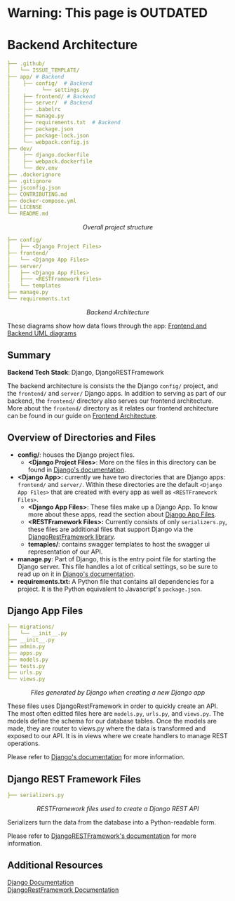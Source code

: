 # Warning: This page is OUTDATED

# Backend Architecture

```yml
├── .github/
│   └── ISSUE_TEMPLATE/
├── app/ # Backend
│    ├── config/  # Backend
│          └── settings.py
│    ├── frontend/ # Backend
│    ├── server/  # Backend
│    ├── .babelrc
│    ├── manage.py
│    ├── requirements.txt  # Backend
│    ├── package.json
│    ├── package-lock.json
│    └── webpack.config.js
├── dev/
│    ├── django.dockerfile
│    ├── webpack.dockerfile
│    └── dev.env
├── .dockerignore
├── .gitignore
├── jsconfig.json
├── CONTRIBUTING.md
├── docker-compose.yml
├── LICENSE
└── README.md
```

_<p style="text-align: center;">Overall project structure</p>_

```yml
├── config/
│   ├── <Django Project Files>
├── frontend/
│   └── <Django App Files>
├── server/
│   ├── <Django App Files>
│   ├─── <RESTFramework Files>
|   └── templates
├── manage.py
└── requirements.txt
```

_<p style="text-align: center;">Backend Architecture</p>_

These diagrams show how data flows through the app: [Frontend and Backend UML diagrams](https://github.com/hackforla/CivicTechJobs/issues/236)

## Summary

**Backend Tech Stack**: Django, DjangoRESTFramework

The backend architecture is consists the the Django `config/` project, and the `frontend/` and `server/` Django apps. In addition to serving as part of our backend, the `frontend/` directory also serves our frontend architecture. More about the `frontend/` directory as it relates our frontend architecture can be found in our guide on [Frontend Architecture](../../developer/frontend/).

## Overview of Directories and Files

- **config/**: houses the Django project files.
  - **<Django Project Files\>**: More on the files in this directory can be found in [Django's documentation](https://docs.djangoproject.com/en/4.0/).
- **<Django App\>:** currently we have two directories that are Django apps: `frontend/` and `server/`. Within these directories are the default `<Django App Files>` that are created with every app as well as `<RESTFramework Files>`.
  - **<Django App Files\>**: These files make up a Django App. To know more about these apps, read the section about [Django App Files](#django-app-files).
  - **<RESTFramework Files\>:** Currently consists of only `serializers.py`, these files are additional files that support Django via the [DjangoRestFramework library](https://www.django-rest-framework.org/).
  - **temaples/**: contains swagger templates to host the swagger ui representation of our API.
- **manage.py**: Part of Django, this is the entry point file for starting the Django server. This file handles a lot of critical settings, so be sure to read up on it in [Django's documentation](https://docs.djangoproject.com/en/4.0/ref/django-admin/).
- **requirements.txt:** A Python file that contains all dependencies for a project. It is the Python equivalent to Javascript's `package.json`.

## Django App Files

```yml
├── migrations/
│   └── __init__.py
├── __init__.py
├── admin.py
├── apps.py
├── models.py
├── tests.py
├── urls.py
└── views.py
```

_<p style="text-align: center;">Files generated by Django when creating a new Django app</p>_

These files uses DjangoRestFramework in order to quickly create an API. The most often editted files here are `models.py`, `urls.py`, and `views.py`. The models define the schema for our database tables. Once the models are made, they are router to views.py where the data is transformed and exposed to our API. It is in views where we create handlers to manage REST operations.

Please refer to [Django's documentation](https://docs.djangoproject.com/en/) for more information.

## Django REST Framework Files

```yml
├── serializers.py
```

_<p style="text-align: center;">RESTFramework files used to create a Django REST API</p>_

Serializers turn the data from the database into a Python-readable form.

Please refer to [DjangoRESTFramework's documentation](https://www.django-rest-framework.org/) for more information.

## Additional Resources

[Django Documentation](https://docs.djangoproject.com/en/)<br>
[DjangoRestFramework Documentation](https://www.django-rest-framework.org/)<br>
